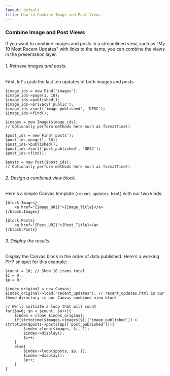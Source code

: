 ```yaml
---
layout: default
title: How to Combine Image and Post Views
---
```


### Combine Image and Post Views

If you want to combine images and posts in a streamlined view, such as "My 10 Most Recent Updates" with links to the items, you can combine the views in the presentation layer.

###### 1. Retrieve images and posts.

First, let's grab the last ten updates of both images and posts.

	$image_ids = new Find('images');
	$image_ids->page(1, 10);
	$image_ids->published();
	$image_ids->privacy('public');
	$image_ids->sort('image_published', 'DESC');
	$image_ids->find();

	$images = new Image($image_ids);
	// Optionally perform methods here such as formatTime()

	$post_ids = new Find('posts');
	$post_ids->page(1, 10);
	$post_ids->published();
	$post_ids->sort('post_published', 'DESC');
	$post_ids->find();

	$posts = new Post($post_ids);
	// Optionally perform methods here such as formatTime()

###### 2. Design a combined view block.

Here's a simple Canvas template (`recent_updates.html`) with our two kinds:

	{block:Images}
		<a href="{Image_URI}">{Image_Title}</a>
	{/block:Images}

	{block:Posts}
		<a href="{Post_URI}">{Post_Title}</a>
	{/block:Posts}
	
###### 3. Display the results.

Display the Canvas block in the order of data published. Here's a working PHP snippet for this example:

	$count = 10; // Show 10 items total
	$i = 0;
	$p = 0;
	
	$index_original = new Canvas;
	$index_original->load('recent_updates'); // recent_updates.html in our theme directory is our Canvas combined view block
	
	// We'll initiate a loop that will count
	for($n=0; $n < $count; $n++){
		$index = clone $index_original;
		if(strtotime($images->images[$i]['image_published']) > strtotime($posts->posts[$p]['post_published'])){
			$index->loop($images, $i, 1);
			$index->display();
			$i++;
		}
		else{
			$index->loop($posts, $p, 1);
			$index->display();
			$p++;
		}
	}